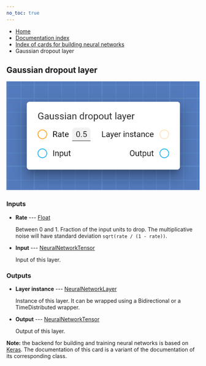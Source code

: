 ```yaml
---
no_toc: true
---
```


<ul class="breadcrumb">
    <li><a href="">Home</a></li>
    <li><a href="documentation">Documentation index</a></li>
    <li><a href="neural_network_cards/">Index of cards for building neural networks</a></li>
    <li>Gaussian dropout layer</li>
</ul>

## Gaussian dropout layer



!["Gaussian dropout layer" card](assets/img/neural_network_cards/layer_GaussianDropout.png)


### Inputs


* **Rate** --- [Float](types/Float)

  Between 0 and 1. Fraction of the input units to drop. The multiplicative noise will have standard deviation `sqrt(rate / (1 - rate))`.

* **Input** --- [NeuralNetworkTensor](types/NeuralNetworkTensor)

  Input of this layer.





### Outputs


* **Layer instance** --- [NeuralNetworkLayer](types/NeuralNetworkLayer)

  Instance of this layer. It can be wrapped using a Bidirectional or a TimeDistributed wrapper.

* **Output** --- [NeuralNetworkTensor](types/NeuralNetworkTensor)

  Output of this layer.






**Note:** the backend for building and training neural networks is based on [Keras](https://keras.io/). The documentation of this card is a variant of the documentation of its corresponding class.